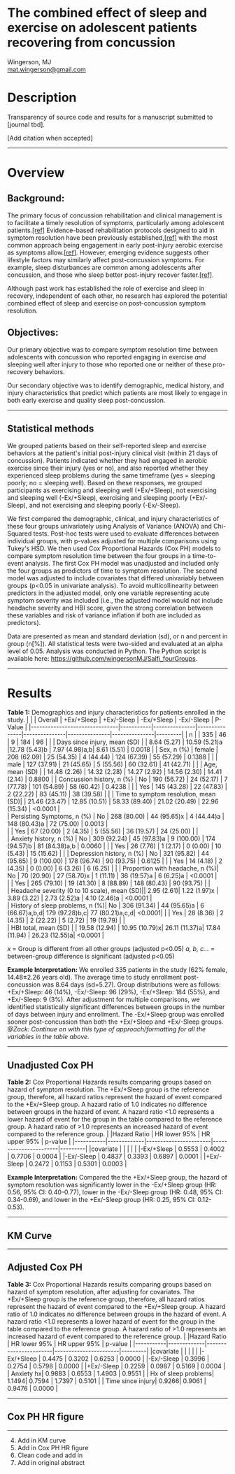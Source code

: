 # The combined effect of sleep and exercise on adolescent patients recovering from concussion
Wingerson, MJ  
mat.wingerson@gmail.com

# Description 
Transparency of source code and results for a manuscript submitted to [journal tbd]. 

[Add citation when accepted]

---

# Overview

## Background:

The primary focus of concussion rehabilitation and clinical management is to facilitate a timely resolution of symptoms, particularly among adolescent patients.[[ref]](https://bjsm.bmj.com/content/57/11/695) Evidence-based rehabilitation protocols designed to aid in symptom resolution have been previously established,[[ref]](https://bjsm.bmj.com/content/57/12/771) with the most common approach being engagement in early post-injury aerobic exercise as symptoms allow.[[ref]](https://bjsm.bmj.com/content/57/12/762). However, emerging evidence suggests other lifestyle factors may similarly affect post-concussion symptoms. For example, sleep disturbances are common among adolescents after concussion, and those who sleep better post-injury recover faster.[[ref]](https://pubmed.ncbi.nlm.nih.gov/34145161/).

Although past work has established the role of exercise and sleep in recovery, independent of each other, no research has explored the potential combined effect of sleep and exercise on post-concussion symptom resolution. 

## Objectives: 

Our primary objective was to compare symptom resolution time between adolescents with concussion who reported engaging in exercise *and* sleeping well after injury to those who reported one or neither of these pro-recovery behaviors. 

Our secondary objective was to identify demographic, medical history, and injury characteristics that predict which patients are most likely to engage in both early exercise and quality sleep post-concussion. 

---

## Statistical methods

We grouped patients based on their self-reported sleep and exercise behaviors at the patient's initial post-injury clinical visit (within 21 days of concussion). Patients indicated whether they had engaged in aerobic exercise since their injury (yes or no), and also reported whether they experienced sleep problems during the same timeframe (yes = sleeping poorly; no = sleeping well). Based on these responses, we grouped participants as exercising and sleeping well (+Ex/+Sleep), not exercising and sleeping well (-Ex/+Sleep), exercising and sleeping poorly (+Ex/-Sleep), and not exercising and sleeping poorly (-Ex/-Sleep). 

We first compared the demographic, clinical, and injury characteristics of these four groups univariately using Analysis of Variance (ANOVA) and Chi-Squared tests. Post-hoc tests were used to evaluate differences between individual groups, with p-values adjusted for multiple comparisons using Tukey's HSD. We then used Cox Proportional Hazards (Cox PH) models to compare symptom resolution time between the four groups in a time-to-event analysis. The first Cox PH model was unadjusted and included only the four groups as predictors of time to symptom resolution. The second model was adjusted to include covariates that differed univariably between groups (p<0.05 in univariate analysis). To avoid multicollinearity between predictors in the adjusted model, only one variable representing acute symptom severity was included (i.e., the adjusted model would not include headache severity and HBI score, given the strong correlation between these variables and risk of variance inflation if both are included as predictors). 

Data are presented as mean and standard deviation (sd), or n and percent in group (n[%]). All statistical tests were two-sided and evaluated at an alpha level of 0.05. Analysis was conducted in Python. The Python script is available here: https://github.com/wingersonMJ/Salfi_fourGroups. 

---

# Results

**Table 1:** Demographics and injury characteristics for patients enrolled in the study. 
|                               |           | Overall       | +Ex/+Sleep    |  +Ex/-Sleep   | -Ex/+Sleep    | -Ex/-Sleep    | P-Value |
|-------------------------------|-----------|---------------|---------------|---------------|---------------|---------------|---------|
| n                             |           | 335           | 46            | 9             | 184           | 96            |         | 
| Days since injury, mean (SD)  |           | 8.64 (5.27)   | 10.59 (5.21)a |12.78 (5.43)b  | 7.97 (4.98)a,b| 8.61 (5.51)   | 0.0018  |
| Sex, n (%)                    | female    | 208 (62.09)   | 25 (54.35)    | 4 (44.44)     | 124 (67.39)   | 55 (57.29)    | 0.1388  |
|                               | male      | 127 (37.91)   | 21 (45.65)    | 5 (55.56)     | 60 (32.61)    | 41 (42.71)    |         | 
| Age, mean (SD)                |           | 14.48 (2.26)  | 14.32 (2.28)  | 14.27 (2.92)  | 14.56 (2.30)  | 14.41 (2.14)  | 0.8800  |
| Concussion history, n (%)     | No        | 190 (56.72)   | 24 (52.17)    | 7 (77.78)     | 101 (54.89)   | 58 (60.42)    | 0.4238  |
|                               | Yes       | 145 (43.28)   | 22 (47.83)    | 2 (22.22)     | 83 (45.11)    | 38 (39.58)    |         | 
| Time to symptom resolution, mean (SD)|    | 21.46 (23.47) | 12.85 (10.51) | 58.33 (89.40) | 21.02 (20.49) | 22.96 (15.34) | <0.0001 |   
| Persisting Symptoms, n (%)    | No        | 268 (80.00)   | 44 (95.65)x   | 4 (44.44)a    | 148 (80.43)a  | 72 (75.00)    | 0.0013  |   
|                               | Yes       | 67 (20.00)    | 2 (4.35)      | 5 (55.56)     | 36 (19.57)    | 24 (25.00)    |         |  
| Anxiety history, n (%)        | No        | 309 (92.24)   | 45 (97.83)a   | 9 (100.00)    | 174 (94.57)b  | 81 (84.38)a,b | 0.0060  | 
|                               | Yes       | 26 (7.76)     | 1 (2.17)      | 0 (0.00)      | 10 (5.43)     | 15 (15.62)    |         | 
| Depression history, n (%)     | No        | 321 (95.82)   | 44 (95.65)    | 9 (100.00)    | 178 (96.74)   | 90 (93.75)    | 0.6125  |
|                               | Yes       | 14 (4.18)     | 2 (4.35)      | 0 (0.00)      | 6 (3.26)      | 6 (6.25)      |         | 
| Proportion with headache, n (%)| No       | 70 (20.90)    | 27 (58.70)x   | 1 (11.11)     | 36 (19.57)a   | 6 (6.25)a     | <0.0001 |   
|                               | Yes       | 265 (79.10)   | 19 (41.30)    | 8 (88.89)     | 148 (80.43)   | 90 (93.75)    |         |  
| Headache severity (0 to 10 scale), mean (SD)|| 2.95 (2.61)| 1.22 (1.97)x  | 3.89 (3.22)   | 2.73 (2.52)a  | 4.10 (2.46)a  | <0.0001 |   
| History of sleep problems, n (%)| No      | 306 (91.34)   | 44 (95.65)a   | 6 (66.67)a,b,d| 179 (97.28)b,c| 77 (80.21)a,c,d| <0.0001|
|                               | Yes       | 28 (8.36)     | 2 (4.35)      | 2 (22.22)     | 5 (2.72)      | 19 (19.79)    |         |  
| HBI total, mean (SD)          |           | 19.58 (12.94) | 10.95 (10.79)x| 26.11 (11.37)a| 17.84 (11.94) | 26.23 (12.55)a| <0.0001 | 

*x* = Group is different from all other groups (adjusted p<0.05)
*a, b, c...* = between-group difference is significant (adjusted p<0.05)


**Example Interpretation:** We enrolled 335 patients in the study (62% female, 14.48±2.26 years old). The average time to study enrollment post-concussion was 8.64 days (sd=5.27). Group distributions were as follows: +Ex/+Sleep: 46 (14%), -Ex/-Sleep: 96 (29%), -Ex/+Sleep: 184 (55%), and +Ex/-Sleep: 9 (3%). After adjustment for multiple comparisons, we identified statistically significant differences between groups in the number of days between injury and enrollment. The -Ex/+Sleep group was enrolled sooner post-concussion than both the +Ex/+Sleep and +Ex/-Sleep groups. *@Zack: Continue on with this type of approach/formatting for all the variables in the table above.*

---


## Unadjusted Cox PH

**Table 2:** Cox Proportional Hazards results comparing groups based on hazard of symptom resolution. The +Ex/+Sleep group is the reference group, therefore, all hazard ratios represent the hazard of event compared to the +Ex/+Sleep group. A hazard ratio of 1.0 indicates no difference between groups in the hazard of event. A hazard ratio <1.0 represents a lower hazard of event for the group in the table compared to the reference group. A hazard ratio of >1.0 represents an increased hazard of event compared to the reference group.
|           |Hazard Ratio | HR lower 95%          | HR upper 95%          | p-value |
|-----------|-------------|-----------------------|-----------------------|---------|
|covariate  |             |                       |                       |         |
|-Ex/+Sleep |  0.5553     |        0.4002         |            0.7706     | 0.0004  |
|-Ex/-Sleep |  0.4837     |        0.3393         |            0.6897     | 0.0001  |
|+Ex/-Sleep |  0.2472     |        0.1153         |            0.5301     | 0.0003  |

**Example Interpretation:** Compared the the +Ex/+Sleep group, the hazard of symptom resolution was significantly lower in the -Ex/+Sleep group (HR: 0.56, 95% CI: 0.40-0.77), lower in the -Ex/-Sleep group (HR: 0.48, 95% CI: 0.34-0.69), and lower in the +Ex/-Sleep group (HR: 0.25, 95% CI: 0.12-0.53). 

--- 

## KM Curve


---

## Adjusted Cox PH

**Table 3:** Cox Proportional Hazards results comparing groups based on hazard of symptom resolution, after adjusting for covariates. The +Ex/+Sleep group is the reference group, therefore, all hazard ratios represent the hazard of event compared to the +Ex/+Sleep group. A hazard ratio of 1.0 indicates no difference between groups in the hazard of event. A hazard ratio <1.0 represents a lower hazard of event for the group in the table compared to the reference group. A hazard ratio of >1.0 represents an increased hazard of event compared to the reference group.
|           |Hazard Ratio | HR lower 95%          | HR upper 95%          | p-value |
|-----------|-------------|-----------------------|-----------------------|---------|
|covariate  |             |                       |                       |         |
|-Ex/+Sleep |  0.4475     |        0.3202         |            0.6253     | 0.0000  |
|-Ex/-Sleep |  0.3996     |        0.2754         |            0.5798     | 0.0000  |
|+Ex/-Sleep |  0.2259     |        0.0987         |            0.5169     | 0.0004  |
| Anxiety hx|  0.9883     |        0.6553         |            1.4903     | 0.9551  |
| Hx of sleep problems| 1.1494|    0.7594         |            1.7397     | 0.5101  |
| Time since injury| 0.9266|       0.9061         |            0.9476     | 0.0000  |
      
---

## Cox PH HR figure 


---



4. Add in KM curve
6. Add in Cox PH HR figure
7. Clean code and add in
8. Add in original abstract


